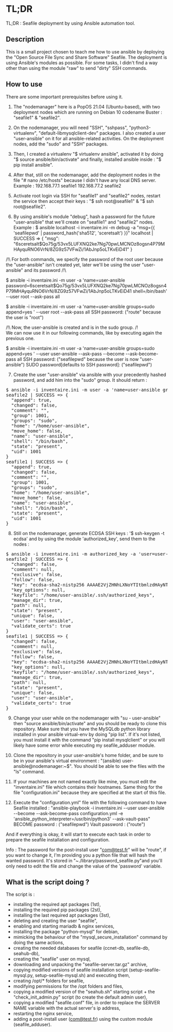 # TL;DR
TL;DR : Seafile deployment by using Ansible automation tool.

## Description
This is a small project chosen to teach me how to use ansible by deploying the "Open Source File Sync and Share Software" Seafile.
The deployment is using Ansible's modules as possible. For some tasks, I didn't find a way other than using the module "raw" to send "dirty" SSH commands.

## How to use
There are some important prerequisites before using it.

1. The "nodemanager" here is a PopOS 21.04 (Ubuntu-based), with two deployment nodes which are running on Debian 10 codename Buster : "seafile1" & "seafile2".
2. On the nodemanager, you will need "SSH", "sshpass", "python3-virtualenv", "default-libmysqlclient-dev" packages. I also created a user "user-ansible" on it for all ansible-related activities. On the deployment nodes, add the "sudo" and "SSH" packages. 
3. Then, I created a virtualenv "$ virtualenv ansible", activated it by doing "$ source ansible/bin/activate" and finally, installed ansible inside : "$ pip install ansible".
4. After that, still on the nodemanager, add the deployment nodes in the file "# nano /etc/hosts" because I didn't have any local DNS server.
Example : 192.168.77.1  seafile1
          192.168.77.2  seafile2

5. Activate root login via SSH for "seafile1" and "seafile2" nodes, restart the service then accept their keys : "$ ssh root@seafile1" & "$ ssh root@seafile2".
6. By using ansible's module "debug", hash a password for the future "user-ansible" that we'll create on "seafile1" and "seafile2" nodes.
Example : $ ansible localhost -i inventaire.ini -m debug -a "msg={{ 'seafilepwd' | password_hash('sha512', 'sceretsalt') }}"
             localhost | SUCCESS => {
               "msg": "$6$sceretsalt$Qo75g/53vx5LUFXNQ2ke7Ng70pwLMCNOz8ogsn4P79MHAyquRNO6VrN/8ZG9z57VFwZi/1AbJnp5oLTKvEiD41"
             }
          
/!\ For both commands, we specify the password of the root user because the "user-ansible" isn't created yet, later we'll be using the user "user-ansible" and its password /!\

$ ansible -i inventaire.ini -m user -a 'name=user-ansible password=$6$sceretsalt$Qo75g/53vx5LUFXNQ2ke7Ng70pwLMCNOz8ogsn4P79MHAyquRNO6VrN/8ZG9z57VFwZi/1AbJnp5oLTKvEiD41 shell=/bin/bash' --user root --ask-pass all

$ ansible -i inventaire.ini -m user -a 'name=user-ansible groups=sudo append=yes ' --user root --ask-pass all
  SSH password: ("route" because the user is "root")

/!\ Now, the user-ansible is created and is in the sudo group. /!\
We can now use it in our following commands, like by executing again the previous one.

$ ansible -i inventaire.ini -m user -a 'name=user-ansible groups=sudo append=yes ' --user user-ansible --ask-pass --become --ask-become-pass all
  SSH password: ("seafilepwd" because the user is now "user-ansible")
  SUDO password[defaults to SSH password]: ("seafilepwd")

7. Create the user "user-ansible" via ansible with your precedently hashed password, and add him into the "sudo" group. It should return : 
<pre>$ ansible -i inventaire.ini -m user -a 'name=user-ansible groups=sudo append=yes ' --user user-ansible --ask-pass --become --ask-become-pass all
seafile2 | SUCCESS => {
  "append": true,
  "changed": false,
  "comment": "",
  "group": 1001,
  "groups": "sudo",
  "home": "/home/user-ansible",
  "move_home": false,
  "name": "user-ansible",
  "shell": "/bin/bash",
  "state": "present",
  "uid": 1001
}
seafile1 | SUCCESS => {
  "append": true,
  "changed": false,
  "comment": "",
  "group": 1001,
  "groups": "sudo",
  "home": "/home/user-ansible",
  "move_home": false,
  "name": "user-ansible",
  "shell": "/bin/bash",
  "state": "present",
  "uid": 1001
}</pre>

8. Still on the nodemanager, generate ECDSA SSH keys : '$ ssh-keygen -t ecdsa' and by using the module 'authorized_key', send them to the nodes :
<pre>$ ansible -i inventaire.ini -m authorized_key -a 'user=user-ansible state=present key="{{ lookup("file", "/home/user-ansible/.ssh/id_ecdsa.pub") }}"' --user user-ansible --ask-pass --become --ask-become-pass all
seafile2 | SUCCESS => {
  "changed": false,
  "comment": null,
  "exclusive": false,
  "follow": false,
  "key": "ecdsa-sha2-nistp256 AAAAE2VjZHNhLXNoYTItbmlzdHAyNTYAAAAI= user-ansible@nodemanager",
  "key_options": null,
  "keyfile": "/home/user-ansible/.ssh/authorized_keys",
  "manage_dir": true,
  "path": null,
  "state": "present",
  "unique": false,
  "user": "user-ansible",
  "validate_certs": true
}
seafile1 | SUCCESS => {
  "changed": false,
  "comment": null,
  "exclusive": false,
  "follow": false,
  "key": "ecdsa-sha2-nistp256 AAAAE2VjZHNhLXNoYTItbmlzdHAyNTYAAAA= user-ansible@nodemanager",
  "key_options": null,
  "keyfile": "/home/user-ansible/.ssh/authorized_keys",
  "manage_dir": true,
  "path": null,
  "state": "present",
  "unique": false,
  "user": "user-ansible",
  "validate_certs": true
}</pre>

9. Change your user while on the nodemanager with "su - user-ansible" then "source ansible/bin/activate" and you should be ready to clone this repository.
Make sure that you have the MySQLdb python library installed in your ansible virtual-env by doing "pip list". If it's not listed, you must install it with the command "pip install mysqlclient" or you will likely have some error while executing my seafile_adduser module.

10. Clone the repository in your user-ansible's home folder, and be sure to be in your ansible's virtual environment : "(ansible) user-ansible@nodemanager:~$".
You should be able to see the files with the "ls" command.

11. If your machines are not named exactly like mine, you must edit the "inventaire.ini" file which contains their hostnames.
Same thing for the file "configuration.ini" because they are specified at the start of this file.

12. Execute the "configuration.yml" file with the following command to have Seafile installed : "ansible-playbook -i inventaire.ini --user user-ansible --become --ask-become-pass configuration.yml -e 'ansible_python_interpreter=/usr/bin/python3' --ask-vault-pass"
    BECOME password : ("seafilepwd")
    Vault password : ("route")

And if everything is okay, it will start to execute each task in order to prepare the seafile installation and configuration.

Info : The password for the post-install user "com@test.fr" will be "route", if you want to change it, I'm providing you a python file that will hash the wanted password. It's stored in "~./library/password_seafile.py"and you'll only need to edit the file and change the value of the 'password' variable.

## What is the script doing ?
The script is :
- installing the required apt packages (1st),
- installing the required pip packages (2st),
- installing the last required apt packages (3st),
- deleting and creating the user "seafile",
- enabling and starting mariadb & nginx services,
- installing the package "python-mysql" for debian,
- mimicking the behaviour of the "mysql_secure_installation" command by doing the same actions,
- creating the needed databases for seafile (ccnet-db, seafile-db, seahub-db),
- creating the "seafile" user on mysql,
- downloading and unpacking the "seafile-server.tar.gz" archive,
- copying modified versions of seafile installation script (setup-seafile-mysql.py, setup-seafile-mysql.sh) and executing them,
- creating /opt/* folders for seafile,
- modifying permissions for the /opt folders and files,
- copying a modified version of the "seahub.sh" starting script + the "check_init_admin.py" script (to create the default admin user),
- copying a modified "seafile.conf" file, in order to replace the SERVER NAME variable with the actual server's ip address,
- restarting the nginx service,
- adding a post-install user (com@test.fr) using the custom module (seafile_adduser).
